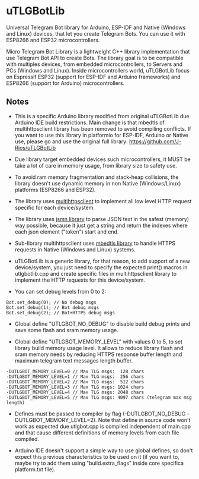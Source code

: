 # uTLGBotLib
Universal Telegram Bot library for Arduino, ESP-IDF and Native (Windows and Linux) devices, that let you create Telegram Bots. You can use it with ESP8266 and ESP32 microcontrollers.

Micro Telegram Bot Library is a lightweight C++ library implementation that use Telegram Bot API to create Bots. The library goal is to be compatible with multiples devices, from embedded microcontrollers, to Servers and PCs (Windows and Linux). Inside microcontrollers world, uTLGBotLib focus on Espressif ESP32 (support for ESP-IDF and Arduino frameworks) and ESP8266 (support for Arduino) microcontrollers.

## Notes

- This is a specific Arduino library modified from original uTLGBotLib due Arduino IDE build restrictions. Main change is that mbedtls of multihttpsclient library has been removed to avoid compiling conflicts. If you want to use this library in platformio for ESP-IDF, Arduino or Native use, please go and use the original full library:
https://github.com/J-Rios/uTLGBotLib

- Due library target embedded devices such microcontrollers, it MUST be take a lot of care in memory usage, from library size to safety use.

- To avoid ram memory fragmentation and stack-heap collisions, the library doesn't use dynamic memory in non Native (Windows/Linux) platforms (ESP8266 and ESP32).

- The library uses [multihttpsclient](https://github.com/J-Rios/multihttpsclient) to implement all low level HTTP request specific for each device/system.

- The library uses [jsmn library](https://github.com/zserge/jsmn) to parse JSON text in the safest (memory) way possible, because it just get a string and return the indexes where each json element ("token") start and end.

- Sub-library multihttpsclient uses [mbedtls library](https://github.com/ARMmbed/mbedtls) to handle HTTPS requests in Native (Windows and Linux) systems.

- uTLGBotLib is a generic library, for that reason, to add support of a new device/system, you just need to specify the expected print() macros in utlgbotlib.cpp and create specific files in multihttpsclient library to implement the HTTP requests for this device/system.

- You can set debug levels from 0 to 2:
```
Bot.set_debug(0); // No debug msgs
Bot.set_debug(1); // Bot debug msgs
Bot.set_debug(2); // Bot+HTTPS debug msgs
```

- Global define "UTLGBOT_NO_DEBUG" to disable build debug prints and save some flash and sram memory usage.

- Global define "UTLGBOT_MEMORY_LEVEL" with values 0 to 5, to set library build memory usage level. It allows to reduce library flash and sram memory needs by reducing HTTPS response buffer length and maximum telegram text messages length buffer. 
```
-DUTLGBOT_MEMORY_LEVEL=0 // Max TLG msgs:  128 chars
-DUTLGBOT_MEMORY_LEVEL=1 // Max TLG msgs:  256 chars
-DUTLGBOT_MEMORY_LEVEL=2 // Max TLG msgs:  512 chars
-DUTLGBOT_MEMORY_LEVEL=3 // Max TLG msgs: 1024 chars
-DUTLGBOT_MEMORY_LEVEL=4 // Max TLG msgs: 2048 chars
-DUTLGBOT_MEMORY_LEVEL=5 // Max TLG msgs: 4097 chars (telegram max msg length)
```

- Defines must be passed to compiler by flag (-DUTLGBOT_NO_DEBUG -DUTLGBOT_MEMORY_LEVEL=2). Note that define in source code won't work as expected due utlgbot.cpp is compiled independent of main.cpp and that cause different definitions of memory levels from each file compiled.

- Arduino IDE doesn't support a simple way to use global defines, so don't expect this previous characteristics to be used on it (if you want to, maybe try to add them using "build.extra_flags" inside core specifica platform.txt file).
